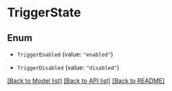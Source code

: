 # TriggerState

## Enum


* `TriggerEnabled` (value: `"enabled"`)

* `TriggerDisabled` (value: `"disabled"`)


[[Back to Model list]](../README.md#documentation-for-models) [[Back to API list]](../README.md#documentation-for-api-endpoints) [[Back to README]](../README.md)


